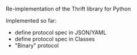 Re-implementation of the Thrift library for Python

Implemented so far:

- define protocol spec in JSON/YAML
- define protocol spec in Classes
- "Binary" protocol

